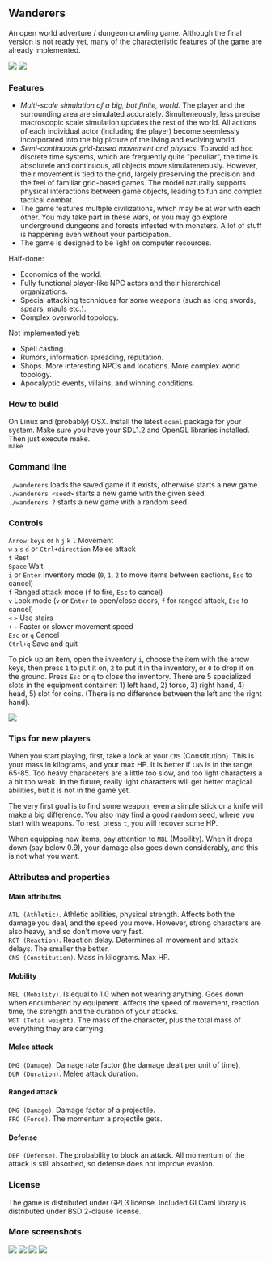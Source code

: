
## Wanderers

An open world adverture / dungeon crawling game. Although the final version is not ready yet,
many of the characteristic features of the game are already implemented.

[![](http://i.imgur.com/kCdu5qL.png)](http://i.imgur.com/RGIn9hn.png) 
[![](http://i.imgur.com/ARCqRzW.png)](http://i.imgur.com/bRqoNNG.png) 

### Features
  * *Multi-scale simulation of a big, but finite, world.* 
    The player and the surrounding area are simulated accurately. 
    Simulteneously, less precise macroscopic scale simulation updates the rest of the world.
    All actions of each individual actor (including the player) 
    become seemlessly incorporated into the big picture of the living and evolving world.    
  * *Semi-continuous grid-based movement and physics.*
    To avoid ad hoc discrete time systems, which are frequently quite "peculiar",
    the time is absolutele and continuous, all objects move simulateneously. 
    However, their movement is tied to the grid, largely preserving the precision and the feel 
    of familiar grid-based games. The model naturally supports physical interactions between
    game objects, leading to fun and complex tactical combat.    
  * The game features multiple civilizations, which may be at war with each other. 
    You may take part in these wars, or you may go explore underground dungeons
    and forests infested with monsters.
    A lot of stuff is happening even without your participation.     
  * The game is designed to be light on computer resources.   

Half-done:     

  * Economics of the world.     
  * Fully functional player-like NPC actors and their hierarchical organizations.   
  * Special attacking techniques for some weapons (such as long swords, spears, mauls etc.).   
  * Complex overworld topology.

Not implemented yet:    

  * Spell casting.   
  * Rumors, information spreading, reputation.    
  * Shops. More interesting NPCs and locations. More complex world topology.   
  * Apocalyptic events, villains, and winning conditions.    

### How to build
On Linux and (probably) OSX. Install the latest `ocaml` package for your system.
Make sure you have your SDL1.2 and OpenGL libraries installed. Then just execute make.    
  `make`

### Command line
  `./wanderers` loads the saved game if it exists, otherwise starts a new game.   
  `./wanderers <seed>` starts a new game with the given seed.   
  `./wanderers ?` starts a new game with a random seed.

### Controls
`Arrow keys` or `h` `j` `k` `l` Movement  
`w` `a` `s` `d` or `Ctrl+direction` Melee attack   
`t` Rest   
`Space` Wait   
`i` or `Enter` Inventory mode (`0`, `1`, `2` to move items between sections, `Esc` to cancel)   
`f` Ranged attack mode (`f` to fire, `Esc` to cancel)   
`v` Look mode (`v` or `Enter` to open/close doors, `f` for ranged attack, `Esc` to cancel)   
`<` `>` Use stairs   
`+` `-` Faster or slower movement speed    
`Esc` or `q` Cancel   
`Ctrl+q` Save and quit   

To pick up an item, open the inventory `i`, choose the item with the arrow keys,
then press `1` to put it on, `2` to put it in the inventory, or `0` to drop it on the ground.
Press `Esc` or `q` to close the inventory. There are 5 specialized slots in the equipment 
container: 1) left hand, 2) torso, 3) right hand, 4) head, 5) slot for coins. (There is no 
difference between the left and the right hand).

![](http://i.imgur.com/8jVzEue.png)

### Tips for new players
When you start playing, first, take a look at your `CNS` (Constitution).
This is your mass in kilograms, and your max HP. It is better if `CNS` is in the range 65-85.
Too heavy characeters are a little too slow, and too light characters a a bit too weak.
In the future, really light characters will get better magical abilities, but it is not in 
the game yet.

The very first goal is to find some weapon, even a simple stick or a knife will make a big 
difference. You also may find a good random seed, where you start with weapons. To rest, 
press `t`, you will recover some HP.

When equipping new items, pay attention to `MBL` (Mobility). When it drops down (say below 0.9), 
your damage also goes down considerably, and this is not what you want.

### Attributes and properties
#### Main attributes
`ATL (Athletic)`. Athletic abilities, physical strength. Affects both the damage you deal,
and the speed you move. However, strong characters are also heavy, and so don't move very fast.   
`RCT (Reaction)`. Reaction delay. Determines all movement and attack delays. The smaller the better.    
`CNS (Constitution)`. Mass in kilograms. Max HP.  

#### Mobility
`MBL (Mobility)`. Is equal to 1.0 when not wearing anything. Goes down when encumbered by equipment. 
Affects the speed of movement, reaction time, the strength and the duration of your attacks.    
`WGT (Total weight)`. The mass of the character, plus the total mass of everything they are carrying.

#### Melee attack
`DMG (Damage)`. Damage rate factor (the damage dealt per unit of time).  
`DUR (Duration)`. Melee attack duration.

#### Ranged attack
`DMG (Damage)`. Damage factor of a projectile.   
`FRC (Force)`. The momentum a projectile gets.  

#### Defense
`DEF (Defense)`. The probability to block an attack. All momentum of the attack is still absorbed,
so defense does not improve evasion.

### License
The game is distributed under GPL3 license. 
Included GLCaml library is distributed under BSD 2-clause license.

### More screenshots
[![](http://i.imgur.com/gm0e3Sv.png)](http://i.imgur.com/t4jiXQA.png) 
[![](http://i.imgur.com/g2d95a4.png)](http://i.imgur.com/KQTFw5g.png) 
[![](http://i.imgur.com/CS3wUVw.png)](http://i.imgur.com/qzAvnpq.png) 
[![](http://i.imgur.com/MjwGhlD.png)](http://i.imgur.com/c7chiWd.png) 
